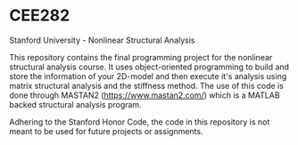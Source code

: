 # CEE282
Stanford University - Nonlinear Structural Analysis 

This repository contains the final programming project for the nonlinear structural analysis course. It uses object-oriented programming to 
build and store the information of your 2D-model and then execute it's analysis using matrix structural analysis and the stiffness method. 
The use of this code is done through MASTAN2 (https://www.mastan2.com/) which is a MATLAB backed structural analysis program.

Adhering to the Stanford Honor Code, the code in this repository is not meant to be used for future projects or assignments.
